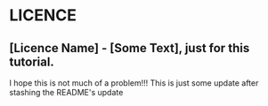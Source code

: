 # LICENCE
## [Licence Name] - [Some Text], just for this tutorial.
I hope this is not much of a problem!!!
This is just some update after stashing the README's update
